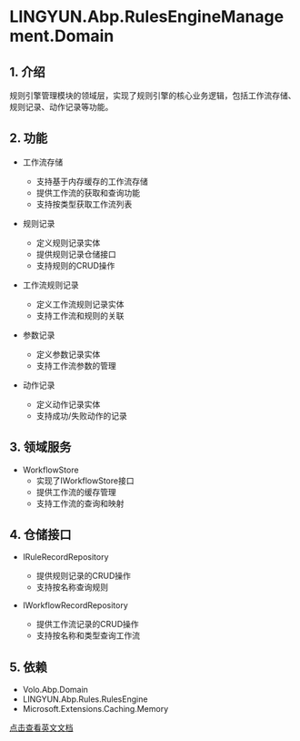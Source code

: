 # LINGYUN.Abp.RulesEngineManagement.Domain

## 1. 介绍

规则引擎管理模块的领域层，实现了规则引擎的核心业务逻辑，包括工作流存储、规则记录、动作记录等功能。

## 2. 功能

* 工作流存储
  * 支持基于内存缓存的工作流存储
  * 提供工作流的获取和查询功能
  * 支持按类型获取工作流列表
  
* 规则记录
  * 定义规则记录实体
  * 提供规则记录仓储接口
  * 支持规则的CRUD操作
  
* 工作流规则记录
  * 定义工作流规则记录实体
  * 支持工作流和规则的关联
  
* 参数记录
  * 定义参数记录实体
  * 支持工作流参数的管理
  
* 动作记录
  * 定义动作记录实体
  * 支持成功/失败动作的记录

## 3. 领域服务

* WorkflowStore
  * 实现了IWorkflowStore接口
  * 提供工作流的缓存管理
  * 支持工作流的查询和映射

## 4. 仓储接口

* IRuleRecordRepository
  * 提供规则记录的CRUD操作
  * 支持按名称查询规则
  
* IWorkflowRecordRepository
  * 提供工作流记录的CRUD操作
  * 支持按名称和类型查询工作流

## 5. 依赖

* Volo.Abp.Domain
* LINGYUN.Abp.Rules.RulesEngine
* Microsoft.Extensions.Caching.Memory

[点击查看英文文档](README.EN.md)
